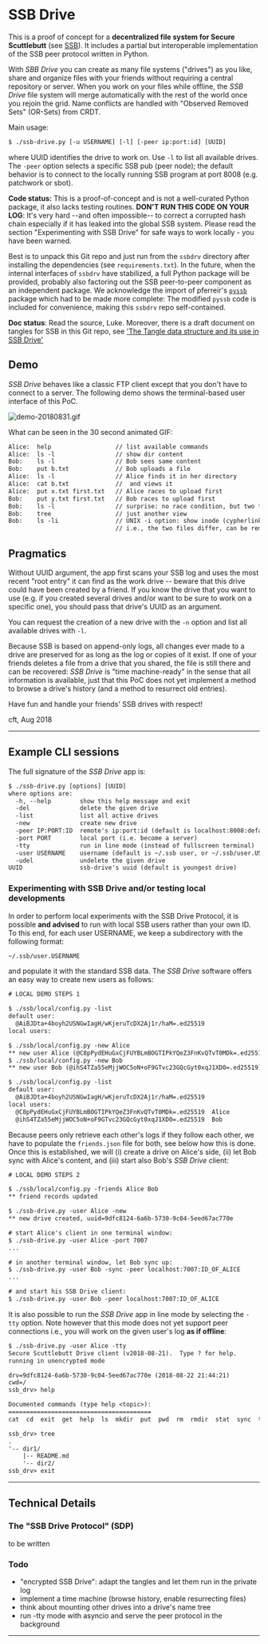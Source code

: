 # SSB Drive

This is a proof of concept for a **decentralized file system for Secure
Scuttlebutt** (see [SSB](https://www.scuttlebutt.nz/)). It includes a
partial but interoperable implementation of the SSB peer protocol written
in Python.

With _SBB Drive_ you can create as many file systems ("drives") as you
like, share and organize files with your friends without requiring a
central repository or server. When you work on your files while
offline, the _SSB Drive_ file system will merge automatically with the
rest of the world once you rejoin the grid. Name conflicts are handled
with "Observed Removed Sets" (OR-Sets) from CRDT.

Main usage:

```txt
$ ./ssb-drive.py [-u USERNAME] [-l] [-peer ip:port:id] [UUID]
```

where UUID identifies the drive to work on. Use `-l` to list all
available drives. The `-peer` option selects a specific SSB pub (peer
node); the default behavior is to connect to the locally running SSB
program at port 8008 (e.g. patchwork or sbot).

__Code status:__ This is a proof-of-concept and is not a well-curated
Python package, it also lacks testing routines. __DON'T RUN THIS CODE
ON YOUR LOG__: It's very hard --and often impossible-- to correct a
corrupted hash chain especially if it has leaked into the global SSB
system. Please read the section "Experimenting with SSB Drive" for
safe ways to work locally - you have been warned.

Best is to unpack this Git repo and just run from the `ssbdrv`
directory after installing the dependencies (see
`requirements.txt`). In the future, when the internal interfaces of
`ssbdrv` have stabilized, a full Python package will be provided,
probably also factoring out the SSB peer-to-peer component as an
independent package. We acknowledge the import of pferreir's
[`pyssb`](https://github.com/pferreir/pyssb) package which had to be
made more complete: The modified `pyssb` code is included for
convenience, making this `ssbdrv` repo self-contained.

__Doc status__: Read the source, Luke. Moreover, there is a draft document
on tangles for SSB in this Git repo, see
['The Tangle data structure and its use in SSB Drive'](doc/tangle.md)

## Demo

_SSB Drive_ behaves like a classic FTP client except that you don't have
to connect to a server. The following demo shows the terminal-based user
interface of this PoC.

![demo-20180831.gif](doc/demo-20180831.gif)

What can be seen in the 30 second animated GIF:

```txt
Alice:  help                  // list available commands
Alice:  ls -l                 // show dir content
Bob:    ls -l                 // Bob sees same content
Bob:    put b.txt             // Bob uploads a file
Alice:  ls -l                 // Alice finds it in her directory
Alice:  cat b.txt             //  and views it
Alice:  put x.txt first.txt   // Alice races to upload first
Bob:    put y.txt first.txt   // Bob races to upload first
Bob:    ls -l                 // surprise: no race condition, but two files
Bob:    tree                  // just another view
Bob:    ls -li                // UNIX -i option: show inode (cypherlink in our case)
                              // i.e., the two files differ, can be removed individually
```

## Pragmatics

Without UUID argument, the app first scans your SSB log and uses the
most recent "root entry" it can find as the work drive -- beware that
this drive could have been created by a friend.  If you know the drive
that you want to use (e.g. if you created several drives and/or want
to be sure to work on a specific one), you should pass that drive's
UUID as an argument.

You can request the creation of a new drive with the `-n` option and list
all available drives with `-l`.

Because SSB is based on append-only logs, all changes ever made to a
drive are preserved for as long as the log or copies of it exist.
If one of your friends deletes a file from a drive that you shared,
the file is still there and can be recovered: _SSB Drive_ is "time
machine-ready" in the sense that all information is available, just
that this PoC does not yet implement a method to browse a drive's
history (and a method to resurrect old entries).

Have fun and handle your friends' SSB drives with respect!

cft, Aug 2018

---

## Example CLI sessions

The full signature of the _SSB Drive_ app is:

```txt
$ ./ssb-drive.py [options] [UUID]
where options are:
  -h, --help        show this help message and exit
  -del              delete the given drive
  -list             list all active drives
  -new              create new drive
  -peer IP:PORT:ID  remote's ip:port:id (default is localhost:8008:default_id
  -port PORT        local port (i.e. become a server)
  -tty              run in line mode (instead of fullscreen terminal)
  -user USERNAME    username (default is ~/.ssb user, or ~/.ssb/user.USERNAME)
  -udel             undelete the given drive
UUID                ssb-drive's uuid (default is youngest drive)
```

### Experimenting with SSB Drive and/or testing local developments

In order to perform local experiments with the SSB Drive Protocol, it
is possible **and advised** to run with local SSB users rather than
your own ID. To this end, for each user USERNAME, we keep a
subdirectory with the following format:

```txt
~/.ssb/user.USERNAME
```

and populate it with the standard SSB data. The _SSB Drive_ software
offers an easy way to create new users as follows:

```txt
# LOCAL DEMO STEPS 1

$ ./ssb/local/config.py -list
default user:
  @AiBJDta+4boyh2USNGwIagH/wKjeruTcDX2Aj1r/haM=.ed25519
local users:

$ ./ssb/local/config.py -new Alice
** new user Alice (@C8pPydEHuGxCjFUYBLmBOGTIPkYQeZ3FnKvQTvT0MDk=.ed25519)
$ ./ssb/local/config.py -new Bob
** new user Bob (@ihS4TZa55eMjjWOC5oN+oF9GTvc23GQcGyt0xqJ1XD0=.ed25519)

$ ./ssb/local/config.py -list
default user:
  @AiBJDta+4boyh2USNGwIagH/wKjeruTcDX2Aj1r/haM=.ed25519
local users:
  @C8pPydEHuGxCjFUYBLmBOGTIPkYQeZ3FnKvQTvT0MDk=.ed25519  Alice
  @ihS4TZa55eMjjWOC5oN+oF9GTvc23GQcGyt0xqJ1XD0=.ed25519  Bob
```

Because peers only retrieve each other's logs if they follow each
other, we have to populate the `friends.json` file for both, see below
how this is done. Once this is established, we will (i) create a
drive on Alice's side, (ii) let Bob sync with Alice's content, and
(iii) start also Bob's _SSB Drive_ client:

```txt
# LOCAL DEMO STEPS 2

$ ./ssb/local/config.py -friends Alice Bob
** friend records updated

$ ./ssb-drive.py -user Alice -new
** new drive created, uuid=9dfc8124-6a6b-5730-9c04-5eed67ac770e

# start Alice's client in one terminal window:
$ ./ssb-drive.py -user Alice -port 7007
...

# in another terminal window, let Bob sync up:
$ ./ssb-drive.py -user Bob -sync -peer localhost:7007:ID_OF_ALICE
...

# and start his SSB Drive client:
$ ./ssb-drive.py -user Bob -peer localhost:7007:ID_OF_ALICE
```

It is also possible to run the _SSB Drive_ app in line mode by
selecting the `-tty` option. Note however that this mode does not
yet support peer connections i.e., you will work on the given
user's log __as if offline__:

```txt
$ ./ssb-drive.py -user Alice -tty
Secure Scuttlebutt Drive client (v2018-08-21).  Type ? for help.
running in unencrypted mode

drv=9dfc8124-6a6b-5730-9c04-5eed67ac770e (2018-08-22 21:44:21)
cwd=/
ssb_drv> help

Documented commands (type help <topic>):
========================================
cat  cd  exit  get  help  ls  mkdir  put  pwd  rm  rmdir  stat  sync  tree

ssb_drv> tree
.
'-- dir1/
    |-- README.md
    '-- dir2/
ssb_drv> exit
```

---

## Technical Details

### The "SSB Drive Protocol" (SDP)

to be written

### Todo

* "encrypted SSB Drive": adapt the tangles and let them run in the private log
* implement a time machine (browse history, enable resurrecting files)
* think about mounting other drives into a drive's name tree
* run -tty mode with asyncio and serve the peer protocol in the background

----
